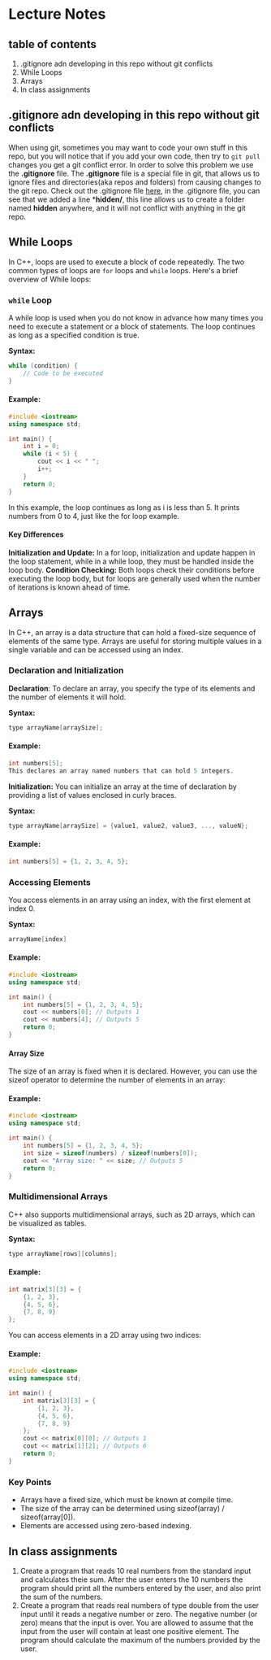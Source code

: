 # Lecture Notes

## table of contents
1. .gitignore adn developing in this repo without git conflicts
1. While Loops
2. Arrays
3. In class assignments


## .gitignore adn developing in this repo without git conflicts
When using git, sometimes you may want to code your own stuff in this repo, but you will notice that if you add your own code, then try to ```git pull``` changes you get a git conflict error. In order to solve this problem we use the **.gitignore** file. The **.gitignore** file is a special file in git, that allows us to ignore files and directories(aka repos and folders) from causing changes to the git repo. Check out the .gitignore file [here](../../../.gitignore), in the .gitignore file, you can see that we added a line ***hidden/**, this line allows us to create a folder named **hidden** anywhere, and it will not conflict with anything in the git repo.


## While Loops
In C++, loops are used to execute a block of code repeatedly. The two common types of loops are `for` loops and `while` loops. Here's a brief overview of While loops:


### `while` Loop
A while loop is used when you do not know in advance how many times you need to execute a statement or a block of statements. The loop continues as long as a specified condition is true.

**Syntax:**

``` cpp
while (condition) {
    // Code to be executed
}
```

#### Example:

``` cpp
#include <iostream>
using namespace std;

int main() {
    int i = 0;
    while (i < 5) {
        cout << i << " ";
        i++;
    }
    return 0;
}
```
In this example, the loop continues as long as i is less than 5. It prints numbers from 0 to 4, just like the for loop example.

#### Key Differences
**Initialization and Update:** In a for loop, initialization and update happen in the loop statement, while in a while loop, they must be handled inside the loop body.
**Condition Checking:** Both loops check their conditions before executing the loop body, but for loops are generally used when the number of iterations is known ahead of time.

## Arrays
In C++, an array is a data structure that can hold a fixed-size sequence of elements of the same type. Arrays are useful for storing multiple values in a single variable and can be accessed using an index.

### Declaration and Initialization

**Declaration**:
To declare an array, you specify the type of its elements and the number of elements it will hold.

**Syntax:**

```cpp
type arrayName[arraySize];
```

#### Example:

```cpp
int numbers[5];
This declares an array named numbers that can hold 5 integers.
```

**Initialization:** You can initialize an array at the time of declaration by providing a list of values enclosed in curly braces.

**Syntax:**

```cpp
type arrayName[arraySize] = {value1, value2, value3, ..., valueN};
```

#### Example:

```cpp
int numbers[5] = {1, 2, 3, 4, 5};
```

### Accessing Elements
You access elements in an array using an index, with the first element at index 0.

**Syntax:**

```cpp
arrayName[index]
```

#### Example:

```cpp
#include <iostream>
using namespace std;

int main() {
    int numbers[5] = {1, 2, 3, 4, 5};
    cout << numbers[0]; // Outputs 1
    cout << numbers[4]; // Outputs 5
    return 0;
}
```

#### Array Size
The size of an array is fixed when it is declared. However, you can use the sizeof operator to determine the number of elements in an array:

#### Example:

```cpp
#include <iostream>
using namespace std;

int main() {
    int numbers[5] = {1, 2, 3, 4, 5};
    int size = sizeof(numbers) / sizeof(numbers[0]);
    cout << "Array size: " << size; // Outputs 5
    return 0;
}
```

### Multidimensional Arrays
C++ also supports multidimensional arrays, such as 2D arrays, which can be visualized as tables.

**Syntax:**

```cpp
type arrayName[rows][columns];
```

#### Example:

```cpp
int matrix[3][3] = {
    {1, 2, 3},
    {4, 5, 6},
    {7, 8, 9}
};
```
You can access elements in a 2D array using two indices:

#### Example:

```cpp
#include <iostream>
using namespace std;

int main() {
    int matrix[3][3] = {
        {1, 2, 3},
        {4, 5, 6},
        {7, 8, 9}
    };
    cout << matrix[0][0]; // Outputs 1
    cout << matrix[1][2]; // Outputs 6
    return 0;
}
```
### Key Points
* Arrays have a fixed size, which must be known at compile time.
* The size of the array can be determined using sizeof(array) / sizeof(array[0]).
* Elements are accessed using zero-based indexing.

## In class assignments
1. Create a program that reads 10 real numbers from the standard input and calculates theie sum. After the user enters the 10 numbers the program should print all the numbers entered by the user, and also print the sum of the numbers. 
2. Create a program that reads real numbers of type double from the user input until it reads a negative number or zero. The negative number (or zero) means that the input is over. You are allowed to assume that the input from the user will contain at least one positive element. The program should calculate the maximum of the numbers provided by the user.